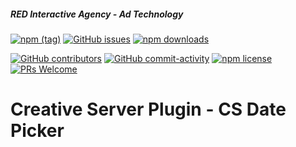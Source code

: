 ##### RED Interactive Agency - Ad Technology

[![npm (tag)](https://img.shields.io/npm/v/@ff0000-ad-tech%2Fcs-plugin-date-picker.svg?style=flat-square)](https://www.npmjs.com/package/@ff0000-ad-tech%2Fcs-plugin-date-picker)
[![GitHub issues](https://img.shields.io/github/issues/ff0000-ad-tech/cs-plugin-date-picker.svg?style=flat-square)](https://github.com/ff0000-ad-tech/cs-plugin-date-picker)
[![npm downloads](https://img.shields.io/npm/dm/@ff0000-ad-tech%2Fcs-plugin-date-picker.svg?style=flat-square)](https://www.npmjs.com/package/@ff0000-ad-tech%2Fcs-plugin-date-picker)

[![GitHub contributors](https://img.shields.io/github/contributors/ff0000-ad-tech/cs-plugin-date-picker.svg?style=flat-square)](https://github.com/ff0000-ad-tech/cs-plugin-date-picker/graphs/contributors/)
[![GitHub commit-activity](https://img.shields.io/github/commit-activity/y/ff0000-ad-tech/cs-plugin-date-picker.svg?style=flat-square)](https://github.com/ff0000-ad-tech/cs-plugin-date-picker/commits/master)
[![npm license](https://img.shields.io/npm/l/@ff0000-ad-tech%2Fcs-plugin-date-picker.svg?style=flat-square)](https://github.com/ff0000-ad-tech/cs-plugin-date-picker/blob/master/LICENSE)
[![PRs Welcome](https://img.shields.io/badge/PRs-welcome-brightgreen.svg?style=flat-square)](http://makeapullrequest.com)

# Creative Server Plugin - CS Date Picker
